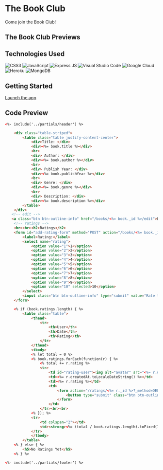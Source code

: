 # The Book Club
Come join the Book Club! 
## The Book Club Previews
## Technologies Used
![CSS3](https://img.shields.io/badge/CSS3-1572B6?style=for-the-badge&logo=css3&logoColor=white)
![JavaScript](https://img.shields.io/badge/JavaScript-323330?style=for-the-badge&logo=javascript&logoColor=F7DF1E)
![Express JS](https://img.shields.io/badge/Express.js-000000?style=for-the-badge&logo=express&logoColor=white)
![Visual Studio Code](https://img.shields.io/badge/VSCode-0078D4?style=for-the-badge&logo=visual%20studio%20code&logoColor=white)
![Google Cloud](https://img.shields.io/badge/Google_Cloud-4285F4?style=for-the-badge&logo=google-cloud&logoColor=white)
![Heroku](https://img.shields.io/badge/Heroku-430098?style=for-the-badge&logo=heroku&logoColor=white)
![MongoDB](https://img.shields.io/badge/MongoDB-4EA94B?style=for-the-badge&logo=mongodb&logoColor=white)

## Getting Started
[Launch the app](https://the-book-club-janica-2b263a1d2c2c.herokuapp.com/)

## Code Preview
```html
<%- include('../partials/header') %>

    <div class="table-striped">
        <table class="table justify-content-center">
            <div>Title: </div>
            <div><%= book.title %></div>
            <br>
            <div> Author: </div>
            <div><%= book.author %></div>
            <br>
            <div> Publish Year: </div>
            <div><%= book.publishYear %></div>
            <br>
            <div> Genre: </div>
            <div><%= book.genre %></div>
            <br>
            <div> Description: </div>
            <div><%= book.description %></div>
        </table>
    </div>
   <!-- edit -->
   <a class="btn btn-outline-info" href="/books/<%= book._id %>/edit">Edit Book Rec</a>
    <!-- ratings -->
    <br><br><h2>Ratings</h2>
    <form id="add-rating-form" method="POST" action="/books/<%= book._id %>/ratings">
        <label>Rating:</label>
        <select name="rating">
            <option value="1">1</option>
            <option value="2">2</option>
            <option value="3">3</option>
            <option value="4">4</option>
            <option value="5">5</option>
            <option value="6">6</option>
            <option value="7">7</option>
            <option value="8">8</option>
            <option value="9">9</option>
            <option value="10" selected>10</option>
        </select>
        <input class="btn btn-outline-info" type="submit" value="Rate the book">
    </form>

    <% if (book.ratings.length) { %>
        <table class="table">
            <thead>
                <tr>
                    <th>User</th>
                    <th>Date</th>
                    <th>Rating</th>
                </tr>
            </thead>
            <tbody>
            <% let total = 0 %>
            <% book.ratings.forEach(function(r) { %>
                <% total += r.rating %>
                <tr>
                    <td id="rating-user"><img alt="avatar" src="<%= r.userAvatar %>" referrerpolicy="no-referrer" ><%= r.userName %></td>
                    <td><%= r.createdAt.toLocaleDateString() %></td>
                    <td><%= r.rating %></td>
                    <td>
                        <form action="/ratings/<%= r._id %>?_method=DELETE" id="delete-form" method="POST">
                            <button type="submit" class="btn btn-outline-danger">Delete</button>
                        </form>
                    </td>
                </tr><br><br>
            <% }); %>
            <tr>
                <td colspan="2"></td>
                <td><strong><%= (total / book.ratings.length).toFixed(1) %></strong></td>
            </tr>
            </tbody>
        </table>
    <% } else { %>
        <h5>No Ratings Yet</h5>
    <% } %>

<%- include('../partials/footer') %>
```